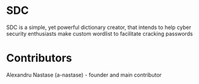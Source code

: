# SDC

SDC is a simple, yet powerful dictionary creator, that intends to help cyber security enthusiasts make custom wordlist to facilitate cracking passwords

# Contributors

Alexandru Nastase (a-nastase) - founder and main contributor
